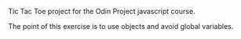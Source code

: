 Tic Tac Toe project for the Odin Project javascript course.

The point of this exercise is to use objects and avoid global variables.
